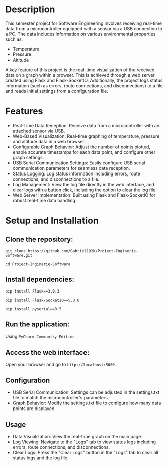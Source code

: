 # Description
This semester project for Software Engineering involves receiving real-time data from a microcontroller equipped with a sensor via a USB connection to a PC. The data includes information on various environmental properties such as:
- Temperature
- Pressure
- Altitude

A key feature of this project is the real-time visualization of the received data on a graph within a browser. This is achieved through a web server created using Flask and Flask-SocketIO. Additionally, the project logs status information (such as errors, route connections, and disconnections) to a file and reads initial settings from a configuration file.

# Features
- Real-Time Data Reception: Receive data from a microcontroller with an attached sensor via USB.
- Web-Based Visualization: Real-time graphing of temperature, pressure, and altitude data in a web browser.
- Configurable Graph Behavior: Adjust the number of points plotted, enable accurate timestamps for each data point, and configure other graph settings.
- USB Serial Communication Settings: Easily configure USB serial communication parameters for seamless data reception.
- Status Logging: Log status information including errors, route connections, and disconnections to a file.
- Log Management: View the log file directly in the web interface, and clear logs with a button click, including the option to clear the log file.
- Web Server Implementation: Built using Flask and Flask-SocketIO for robust real-time data handling.

# Setup and Installation
## Clone the repository:

```git clone https://github.com/Gabriel192K/Proiect-Inginerie-Software.git```

```cd Proiect-Inginerie-Software```

## Install dependencies:

```pip install Flask==3.0.3```

```pip install Flask-SocketIO==5.3.6```

```pip install pyserial==3.5```

## Run the application:
Using ```PyCharm Community Edition```

## Access the web interface:
Open your browser and go to ```http://localhost:5000```.

## Configuration
- USB Serial Communication: Settings can be adjusted in the settings.txt file to match the microcontroller's parameters.
- Graph Behavior: Modify the settings.txt file to configure how many data points are displayed.

## Usage
- Data Visualization: View the real-time graph on the main page.
- Log Viewing: Navigate to the "Logs" tab to view status logs including errors, route connections, and disconnections.
- Clear Logs: Press the "Clear Logs" button in the "Logs" tab to clear all status logs and the log file.
